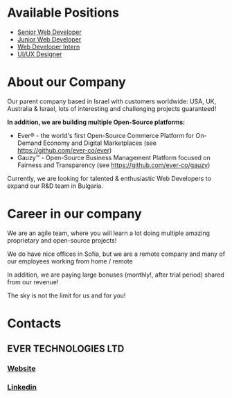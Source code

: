 # Available Positions
 * [Senior Web Developer](https://github.com/ever-co/jobs/blob/master/SeniorWebDeveloper.md)
 * [Junior Web Developer](https://github.com/ever-co/jobs/blob/master/JuniorWebDeveloper.md)
 * [Web Developer Intern](https://github.com/ever-co/jobs/blob/master/WebDeleloperIntern.md)
 * [UI/UX Designer](https://github.com/ever-co/jobs/blob/master/UiUxDesigner.md)
 
# About our Compаny
Our parent company based in Israel with customers worldwide: USA, UK, Australia & Israel, lots of interesting and challenging projects guaranteed!

 **In addition, we are building multiple Open-Source platforms:**
  *  Ever® - the world's first Open-Source Commerce Platform for On-Demand Economy and Digital Marketplaces (see https://github.com/ever-co/ever)
  * Gauzy™ - Open-Source Business Management Platform focused on Fairness and Transparency (see https://github.com/ever-co/gauzy)

Currently, we are looking for talented & enthusiastic Web Developers to expand our R&D team in Bulgaria.

# Career in our company
We are an agile team, where you will learn a lot doing multiple
amazing proprietary and open-source projects!

We do have nice offices in Sofia, but we are a remote company and many of our employees working from home / remote

In addition, we are paying large bonuses (monthly!, after trial period) shared from our revenue!

The sky is not the limit for us and for you!

# Contacts
## EVER TECHNOLOGIES LTD

### [Website](https://ever.co)
### [Linkedin](https://www.linkedin.com/company/ever-technologies)
